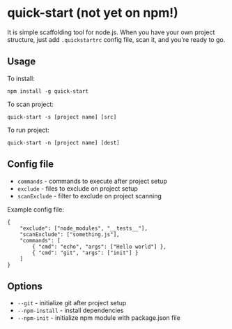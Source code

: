 # quick-start (not yet on npm!)

It is simple scaffolding tool for node.js. When you have your own project structure, just add `.quickstartrc` config file, scan it, and you're ready to go.

## Usage

To install:

```
npm install -g quick-start
```

To scan project:

```
quick-start -s [project name] [src]
```

To run project:

```
quick-start -n [project name] [dest]
```

## Config file

* `commands` - commands to execute after project setup
* `exclude` - files to exclude on project setup
* `scanExclude` - filter to exclude on project scanning

Example config file:

```
{
    "exclude": ["node_modules", "__tests__"],
    "scanExclude": ["something.js"],
    "commands": [
        { "cmd": "echo", "args": ["Hello world"] },
        { "cmd": "git", "args": ["init"] }
    ]
}
```

## Options

* `--git` - initialize git after project setup
* `--npm-install` - install dependencies
* `--npm-init` - initialize npm module with package.json file